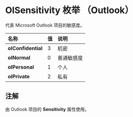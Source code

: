 
# OlSensitivity 枚举 （Outlook）

代表 Microsoft Outlook 项目的敏感度。



|**名称**|**值**|**说明**|
|:-----|:-----|:-----|
|**olConfidential**|3|机密|
|**olNormal**|0|普通敏感度|
|**olPersonal**|1|个人|
|**olPrivate**|2|私有|

## 注解

由 Outlook 项目的  **Sensitivity** 属性使用。

